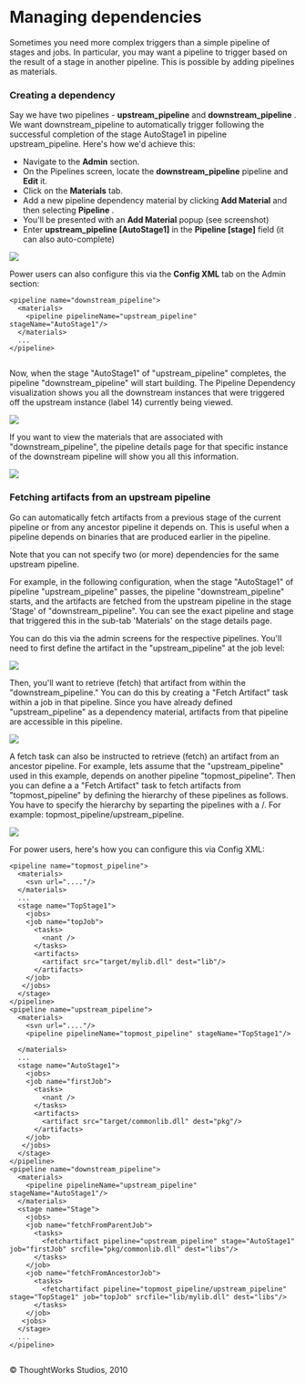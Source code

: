 
 

Managing dependencies
=====================

Sometimes you need more complex triggers than a simple pipeline of
stages and jobs. In particular, you may want a pipeline to trigger based
on the result of a stage in another pipeline. This is possible by adding
pipelines as materials.

### Creating a dependency

Say we have two pipelines - **upstream\_pipeline** and
**downstream\_pipeline** . We want downstream\_pipeline to automatically
trigger following the successful completion of the stage AutoStage1 in
pipeline upstream\_pipeline. Here's how we'd achieve this:

-   Navigate to the **Admin** section.
-   On the Pipelines screen, locate the **downstream\_pipeline**
    pipeline and **Edit** it.
-   Click on the **Materials** tab.
-   Add a new pipeline dependency material by clicking **Add Material**
    and then selecting **Pipeline** .
-   You'll be presented with an **Add Material** popup (see screenshot)
-   Enter **upstream\_pipeline [AutoStage1]** in the **Pipeline
    [stage]** field (it can also auto-complete)

![](../resources/images/cruise/admin/pipeline/pipeline_add_material.png)

Power users can also configure this via the **Config XML** tab on the
Admin section:

``` {.code}
<pipeline name="downstream_pipeline">  
  <materials>  
    <pipeline pipelineName="upstream_pipeline" stageName="AutoStage1"/>  
  </materials>
  ...
</pipeline>
      
```

Now, when the stage "AutoStage1" of "upstream\_pipeline" completes, the
pipeline "downstream\_pipeline" will start building. The Pipeline
Dependency visualization shows you all the downstream instances that
were triggered off the upstream instance (label 14) currently being
viewed.

![](../resources/images/cruise/dependent_build.png)

If you want to view the materials that are associated with
"downstream\_pipeline", the pipeline details page for that specific
instance of the downstream pipeline will show you all this information.

![](../resources/images/cruise/downstream_pipeline.png)

### Fetching artifacts from an upstream pipeline

Go can automatically fetch artifacts from a previous stage of the
current pipeline or from any ancestor pipeline it depends on. This is
useful when a pipeline depends on binaries that are produced earlier in
the pipeline.

Note that you can not specify two (or more) dependencies for the same
upstream pipeline.

For example, in the following configuration, when the stage "AutoStage1"
of pipeline "upstream\_pipeline" passes, the pipeline
"downstream\_pipeline" starts, and the artifacts are fetched from the
upstream pipeline in the stage 'Stage' of "downstream\_pipeline". You
can see the exact pipeline and stage that triggered this in the sub-tab
'Materials' on the stage details page.

You can do this via the admin screens for the respective pipelines.
You'll need to first define the artifact in the "upstream\_pipeline" at
the job level:

![](../resources/images/cruise/admin/pipeline/job_artifacts.png)

Then, you'll want to retrieve (fetch) that artifact from within the
"downstream\_pipeline." You can do this by creating a "Fetch Artifact"
task within a job in that pipeline. Since you have already defined
"upstream\_pipeline" as a dependency material, artifacts from that
pipeline are accessible in this pipeline.

![](../resources/images/cruise/admin/pipeline/task_fetch_artifact.png)

A fetch task can also be instructed to retrieve (fetch) an artifact from
an ancestor pipeline. For example, lets assume that the
"upstream\_pipeline" used in this example, depends on another pipeline
"topmost\_pipeline". Then you can define a a "Fetch Artifact" task to
fetch artifacts from "topmost\_pipeline" by defining the hierarchy of
these pipelines as follows. You have to specify the hierarchy by
separting the pipelines with a /. For example:
topmost\_pipeline/upstream\_pipeline.

![](../resources/images/cruise/admin/pipeline/task_fetch_artifact_ancestor.png)

For power users, here's how you can configure this via Config XML:

``` {.code}
<pipeline name="topmost_pipeline">  
  <materials>  
    <svn url="...."/>  
  </materials>
  ...
  <stage name="TopStage1">  
    <jobs>
    <job name="topJob">  
      <tasks>  
        <nant />  
      </tasks>
      <artifacts>  
        <artifact src="target/mylib.dll" dest="lib"/>  
      </artifacts>
    </job>
   </jobs>
  </stage>
</pipeline>
<pipeline name="upstream_pipeline">  
  <materials>  
    <svn url="...."/>  
    <pipeline pipelineName="topmost_pipeline" stageName="TopStage1"/>  
  </materials>
  ...
  <stage name="AutoStage1">  
    <jobs>
    <job name="firstJob">  
      <tasks>  
        <nant />  
      </tasks>
      <artifacts>  
        <artifact src="target/commonlib.dll" dest="pkg"/>  
      </artifacts>
    </job>
   </jobs>
  </stage>
</pipeline>
<pipeline name="downstream_pipeline">  
  <materials>  
    <pipeline pipelineName="upstream_pipeline" stageName="AutoStage1"/>  
  </materials>
  <stage name="Stage">  
    <jobs>
    <job name="fetchFromParentJob">  
      <tasks>  
        <fetchartifact pipeline="upstream_pipeline" stage="AutoStage1" job="firstJob" srcfile="pkg/commonlib.dll" dest="libs"/>  
      </tasks>
    </job>
    <job name="fetchFromAncestorJob">  
      <tasks>  
        <fetchartifact pipeline="topmost_pipeline/upstream_pipeline" stage="TopStage1" job="topJob" srcfile="lib/mylib.dll" dest="libs"/>  
      </tasks>
    </job>
   <jobs>
  </stage>
  ...
</pipeline>
  
```





© ThoughtWorks Studios, 2010


